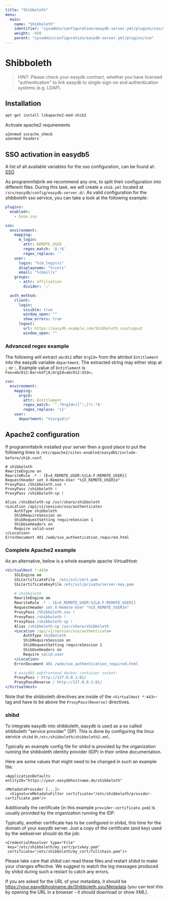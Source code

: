 ```yaml
---
title: "Shibboleth"
menu:
  main:
    name: "Shibboleth"
    identifier: "sysadmin/configuration/easydb-server.yml/plugins/sso/shibboleth"
    weight: -950
    parent: "sysadmin/configuration/easydb-server.yml/plugins/sso"
---
```


# Shibboleth

> HINT: Please check your easydb contract, whether you have licensed "authentication" to link easydb to single-sign-on and authentication systems (e.g. LDAP).

## Installation

```bash
apt-get install libapache2-mod-shib2
```

Activate apache2 requirements
```bash
a2enmod socache_shmcb
a2enmod headers
```

## SSO activation in easydb5

A list of all available variables for the sso configuration, can be found at: [SSO](../)

As programmfabrik we recommend any one, to split their configuration into different files. During this task, we will create a `shib.yml` located at `/srv/easydb/config/easydb-server.d/`. As valid configuration for the shibboleth sso service, you can take a look at the following example:

```yml
plugins:
  enabled+:
    - base.sso

sso:
  environment:
    mapping:
      m_login:
        attr: REMOTE_USER
        regex_match: '@.*$'
        regex_replace: ''
    user:
      login: "%(m_login)s"
      displayname: "%(cn)s"
      email: "%(mail)s"
    groups:
      - attr: affiliation
        divider: ';'

  auth_method:
    client:
      login:
        visible: true
        window_open: ""
        show_errors: true
      logout:
        url: https://easydb.example.com/Shibboleth.sso/Logout
        window_open: ""
```

### Advanced regex example

The following will extract `abc012` after `OrgId=` from the attribut `Entitlement` into the easydb variable `department`. The extracted string may either stop at `;` or `:`. Example value of `Entitlement` is `Foo=abc012:Bar=kdfj8;OrgId=abc012:UId=;`

```yml
sso:
  environment:
    mapping:
      orgid:
        attr: Entitlement
        regex_match: '^.*OrgId=([^:;]*).*$'
        regex_replace: '\1'
    user:
      department: "%(orgid)s"
```

## Apache2 configuration

If programmfabrik installed your server then a good place to put the following lines is `/etc/apache2/sites-enabled/easydb5/include-before/shib.conf`.

```apache2
# shibboleth
RewriteEngine on
RewriteRule .* - [E=X_REMOTE_USER:%{LA-F:REMOTE_USER}]
RequestHeader set X-Remote-User "%{X_REMOTE_USER}e"
ProxyPass /Shibboleth.sso !
ProxyPass /shibboleth !
ProxyPass /shibboleth-sp !

Alias /shibboleth-sp /usr/share/shibboleth
<Location /api/v1/session/sso/authenticate>
    AuthType shibboleth
    ShibRequireSession on
    ShibRequestSetting requireSession 1
    ShibUseHeaders on
    Require valid-user
</Location>
ErrorDocument 401 /web/sso_authentication_required.html
```

### Complete Apache2 example

As an alternative, below is a whole example apache VirtualHost:

```apache
<VirtualHost *:443>
    SSLEngine on
    SSLCertificateFile  /etc/ssl/cert.pem
    SSLCertificateKeyFile /etc/ssl/private/server-key.pem

    # shibboleth
    RewriteEngine on
    RewriteRule .* - [E=X_REMOTE_USER:%{LA-F:REMOTE_USER}]
    RequestHeader set X-Remote-User "%{X_REMOTE_USER}e"
    ProxyPass /Shibboleth.sso !
    ProxyPass /shibboleth !
    ProxyPass /shibboleth-sp !
    Alias /shibboleth-sp /usr/share/shibboleth
    <Location /api/v1/session/sso/authenticate>
        AuthType shibboleth
        ShibRequireSession on
        ShibRequestSetting requireSession 1
        ShibUseHeaders on
        Require valid-user
    </Location>
    ErrorDocument 401 /web/sso_authentication_required.html

    # easydb5 webfrontend docker container socket:
    ProxyPass / http://127.0.0.1:81/
    ProxyPassReverse / http://127.0.0.1:81/
</VirtualHost>
```

Note that the shibboleth directives are inside of the `<VirtualHost *:443>`-tag and have to be above the `ProxyPass(Reverse)` directives.

### shibd

To integrate easydb into shibboleth, easydb is used as a so called shibboleth "service provider" (SP). This is done by configuring the linux service `shibd` in `/etc/shibboleth/shibboleth2.xml`.

Typically an example config file for shibd is provided by the organization running the shibboleth identity provider (IDP) in their online documentation.

Here are some values that might need to be changed in such an example file:

```
<ApplicationDefaults entityID="https://your.easydbhostname.de/shibboleth"
```

```
<MetadataProvider [...]>
  <SignatureMetadataFilter certificate="/etc/shibboleth/provider-certificate.pem"/>
```

Additionally the certificate (in this example `provider-certificate.pem`) is usually provided by the organization running the IDP.

Typically, another certificate has to be configured in shibd, this time for the domain of your easydb server. Just a copy of the certificate (and key) used by the webserver should do the job:

```
<CredentialResolver type="File"
 key="/etc/shibboleth/my_cert/privkey.pem"
 certificate="/etc/shibboleth/my_cert/fullchain.pem"/>
```

Please take care that shibd can read these files and restart shibd to make your changes effective. We suggest to watch the log messages produced by shibd during such a restart to catch any errors.

If you are asked for the URL of your metadata, it should be https://your.easydbhostname.de/Shibboleth.sso/Metadata (you can test this by opening the URL in a browser - it should download or show XML).

